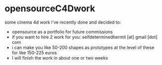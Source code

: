 # opensourceC4Dwork
some cinema 4d work i've recently done and decided to:
- opensource as a portfolio for future commissions
- if you want to hire 2 work for you: selfdeterminedhermit [at] gmail [dot] com
- i can make you like 50-200 shapes as prototypes at the level of these for like 150-225 euros
- I will finish the work in about one or two weeks

